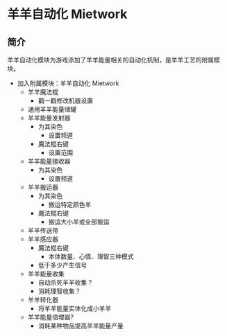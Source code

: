 # 羊羊自动化 Mietwork
## 简介
羊羊自动化模块为游戏添加了羊羊能量相关的自动化机制，是羊羊工艺的附属模块。

* 加入附属模块：羊羊自动化 Mietwork
    * 羊羊魔法棍
        * 戳一戳修改机器设置
    * 通用羊羊能量储罐
    * 羊羊能量发射器
        * 为其染色
            * 设置频道
        * 魔法棍右键
            * 设置范围
    * 羊羊能量接收器
        * 为其染色
            * 设置频道
    * 羊羊搬运器
        * 为其染色
            * 搬运特定颜色羊
        * 魔法棍右键
            * 搬运大小羊或全部搬运
    * 羊羊传送带
    * 羊羊感应器
        * 魔法棍右键
            * 本体数量、心情、理智三种模式
        * 低于多少产生信号
    * 羊羊能量收集
        * 自动杀死羊羊收集？
        * 消耗理智收集？
    * 羊羊转化器
        * 将羊羊能量实体化成小羊羊
    * 羊羊能量倍增器?
        * 消耗某种物品提高羊羊能量产量
